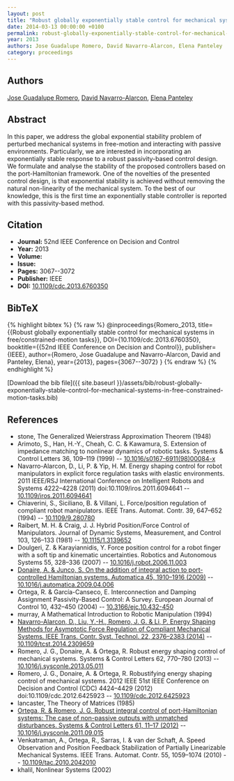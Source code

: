 ```yaml
---
layout: post
title: "Robust globally exponentially stable control for mechanical systems in free/constrained-motion tasks"
date: 2014-03-13 00:00:00 +0100
permalink: robust-globally-exponentially-stable-control-for-mechanical-systems-in-free-constrained-motion-tasks
year: 2013
authors: Jose Guadalupe Romero, David Navarro-Alarcon, Elena Panteley
category: proceedings
---
```

 
## Authors
[Jose Guadalupe Romero](authors/jose-guadalupe-romero), [David Navarro-Alarcon](authors/david-navarro-alarcon), [Elena Panteley](authors/elena-panteley)
 
## Abstract
In this paper, we address the global exponential stability problem of perturbed mechanical systems in free-motion and interacting with passive environments. Particularly, we are interested in incorporating an exponentially stable response to a robust passivity-based control design. We formulate and analyse the stability of the proposed controllers based on the port-Hamiltonian framework. One of the novelties of the presented control design, is that exponential stability is achieved without removing the natural non-linearity of the mechanical system. To the best of our knowledge, this is the first time an exponentially stable controller is reported with this passivity-based method.
 
## Citation
- **Journal:** 52nd IEEE Conference on Decision and Control
- **Year:** 2013
- **Volume:** 
- **Issue:** 
- **Pages:** 3067--3072
- **Publisher:** IEEE
- **DOI:** [10.1109/cdc.2013.6760350](https://doi.org/10.1109/cdc.2013.6760350)
 
## BibTeX
{% highlight bibtex %}
{% raw %}
@inproceedings{Romero_2013,
  title={{Robust globally exponentially stable control for mechanical systems in free/constrained-motion tasks}},
  DOI={10.1109/cdc.2013.6760350},
  booktitle={{52nd IEEE Conference on Decision and Control}},
  publisher={IEEE},
  author={Romero, Jose Guadalupe and Navarro-Alarcon, David and Panteley, Elena},
  year={2013},
  pages={3067--3072}
}
{% endraw %}
{% endhighlight %}
 
[Download the bib file]({{ site.baseurl }}/assets/bib/robust-globally-exponentially-stable-control-for-mechanical-systems-in-free-constrained-motion-tasks.bib)
 
## References
- stone, The Generalized Weierstrass Approximation Theorem (1948)
- Arimoto, S., Han, H.-Y., Cheah, C. C. & Kawamura, S. Extension of impedance matching to nonlinear dynamics of robotic tasks. Systems &amp; Control Letters 36, 109–119 (1999) -- [10.1016/s0167-6911(98)00084-x](https://doi.org/10.1016/s0167-6911(98)00084-x)
- Navarro-Alarcon, D., Li, P. & Yip, H. M. Energy shaping control for robot manipulators in explicit force regulation tasks with elastic environments. 2011 IEEE/RSJ International Conference on Intelligent Robots and Systems 4222–4228 (2011) doi:10.1109/iros.2011.6094641 -- [10.1109/iros.2011.6094641](https://doi.org/10.1109/iros.2011.6094641)
- Chiaverini, S., Siciliano, B. & Villani, L. Force/position regulation of compliant robot manipulators. IEEE Trans. Automat. Contr. 39, 647–652 (1994) -- [10.1109/9.280780](https://doi.org/10.1109/9.280780)
- Raibert, M. H. & Craig, J. J. Hybrid Position/Force Control of Manipulators. Journal of Dynamic Systems, Measurement, and Control 103, 126–133 (1981) -- [10.1115/1.3139652](https://doi.org/10.1115/1.3139652)
- Doulgeri, Z. & Karayiannidis, Y. Force position control for a robot finger with a soft tip and kinematic uncertainties. Robotics and Autonomous Systems 55, 328–336 (2007) -- [10.1016/j.robot.2006.11.003](https://doi.org/10.1016/j.robot.2006.11.003)
- [Donaire, A. & Junco, S. On the addition of integral action to port-controlled Hamiltonian systems. Automatica 45, 1910–1916 (2009)](on-the-addition-of-integral-action-to-port-controlled-hamiltonian-systems) -- [10.1016/j.automatica.2009.04.006](https://doi.org/10.1016/j.automatica.2009.04.006)
- Ortega, R. & García-Canseco, E. Interconnection and Damping Assignment Passivity-Based Control: A Survey. European Journal of Control 10, 432–450 (2004) -- [10.3166/ejc.10.432-450](https://doi.org/10.3166/ejc.10.432-450)
- murray, A Mathematical Introduction to Robotic Manipulation (1994)
- [Navarro-Alarcon, D., Liu, Y.-H., Romero, J. G. & Li, P. Energy Shaping Methods for Asymptotic Force Regulation of Compliant Mechanical Systems. IEEE Trans. Contr. Syst. Technol. 22, 2376–2383 (2014)](energy-shaping-methods-for-asymptotic-force-regulation-of-compliant-mechanical-systems) -- [10.1109/tcst.2014.2309659](https://doi.org/10.1109/tcst.2014.2309659)
- Romero, J. G., Donaire, A. & Ortega, R. Robust energy shaping control of mechanical systems. Systems &amp; Control Letters 62, 770–780 (2013) -- [10.1016/j.sysconle.2013.05.011](https://doi.org/10.1016/j.sysconle.2013.05.011)
- Romero, J. G., Donaire, A. & Ortega, R. Robustifying energy shaping control of mechanical systems. 2012 IEEE 51st IEEE Conference on Decision and Control (CDC) 4424–4429 (2012) doi:10.1109/cdc.2012.6425923 -- [10.1109/cdc.2012.6425923](https://doi.org/10.1109/cdc.2012.6425923)
- lancaster, The Theory of Matrices (1985)
- [Ortega, R. & Romero, J. G. Robust integral control of port-Hamiltonian systems: The case of non-passive outputs with unmatched disturbances. Systems &amp; Control Letters 61, 11–17 (2012)](robust-integral-control-of-port-hamiltonian-systems-the-case-of-non-passive-outputs-with-unmatched-disturbances) -- [10.1016/j.sysconle.2011.09.015](https://doi.org/10.1016/j.sysconle.2011.09.015)
- Venkatraman, A., Ortega, R., Sarras, I. & van der Schaft, A. Speed Observation and Position Feedback Stabilization of Partially Linearizable Mechanical Systems. IEEE Trans. Automat. Contr. 55, 1059–1074 (2010) -- [10.1109/tac.2010.2042010](https://doi.org/10.1109/tac.2010.2042010)
- khalil, Nonlinear Systems (2002)

